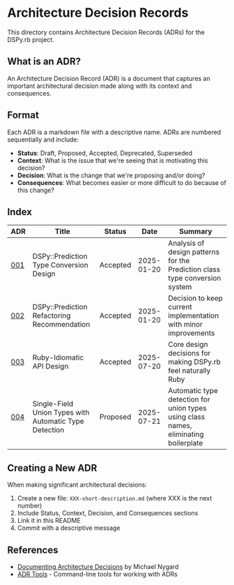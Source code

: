 # Architecture Decision Records

This directory contains Architecture Decision Records (ADRs) for the DSPy.rb project.

## What is an ADR?

An Architecture Decision Record (ADR) is a document that captures an important architectural decision made along with its context and consequences.

## Format

Each ADR is a markdown file with a descriptive name. ADRs are numbered sequentially and include:

- **Status**: Draft, Proposed, Accepted, Deprecated, Superseded
- **Context**: What is the issue that we're seeing that is motivating this decision?
- **Decision**: What is the change that we're proposing and/or doing?
- **Consequences**: What becomes easier or more difficult to do because of this change?

## Index

| ADR | Title | Status | Date | Summary |
|-----|-------|--------|------|---------|
| [001](001-prediction-type-conversion-design.md) | DSPy::Prediction Type Conversion Design | Accepted | 2025-01-20 | Analysis of design patterns for the Prediction class type conversion system |
| [002](002-prediction-refactoring-recommendation.md) | DSPy::Prediction Refactoring Recommendation | Accepted | 2025-01-20 | Decision to keep current implementation with minor improvements |
| [003](003-ruby-idiomatic-api-design.md) | Ruby-Idiomatic API Design | Accepted | 2025-07-20 | Core design decisions for making DSPy.rb feel naturally Ruby |
| [004](004-single-field-union-types.md) | Single-Field Union Types with Automatic Type Detection | Proposed | 2025-07-21 | Automatic type detection for union types using class names, eliminating boilerplate |

## Creating a New ADR

When making significant architectural decisions:

1. Create a new file: `XXX-short-description.md` (where XXX is the next number)
2. Include Status, Context, Decision, and Consequences sections
3. Link it in this README
4. Commit with a descriptive message

## References

- [Documenting Architecture Decisions](https://cognitect.com/blog/2011/11/15/documenting-architecture-decisions) by Michael Nygard
- [ADR Tools](https://github.com/npryce/adr-tools) - Command-line tools for working with ADRs